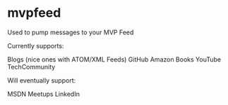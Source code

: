 # mvpfeed
Used to pump messages to your MVP Feed

Currently supports:

Blogs (nice ones with ATOM/XML Feeds)
GitHub
Amazon Books
YouTube
TechCommunity

Will eventually support:

MSDN
Meetups
LinkedIn
